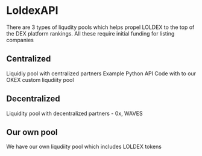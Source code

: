 # LoldexAPI

There are 3 types of liqudity pools which helps propel LOLDEX to the top of the DEX platform rankings. All these require initial funding for listing companies 

## Centralized
Liquidiy pool with centralized partners
Example Python API Code with to our OKEX custom liqudiity pool

## Decentralized
Liquidity pool with decentralized partners - 0x, WAVES

## Our own pool
We have our own liqudiity pool which includes LOLDEX tokens
